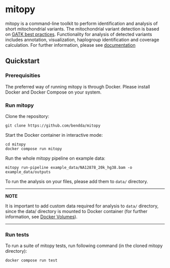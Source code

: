 # mitopy

mitopy is a command-line toolkit to perform identification and analysis of short mitochondrial variants. The mitochondrial variant detection is based on [GATK best practices](https://gatk.broadinstitute.org/hc/en-us/articles/4403870837275-Mitochondrial-short-variant-discovery-SNVs-Indels-). Functionality for analysis of detected variants includes annotation, visualization, haplogroup identification and coverage calculation. For further information, please see [documentation](https://mitopy.readthedocs.io)


## Quickstart

### Prerequisities
The preferred way of running mitopy is through Docker. Please install Docker and Docker Compose on your system.

### Run mitopy

Clone the repository:

```
git clone https://github.com/bendda/mitopy
```

Start the Docker container in interactive mode:

```
cd mitopy
docker compose run mitopy
```

Run the whole mitopy pipeline on example data:

```
mitopy run-pipeline example_data/NA12878_20k_hg38.bam -o example_data/outputs
```

To run the analysis on your files, please add them to `data/` directory.

---
**NOTE**

It is important to add custom data required for analysis to `data/` directory, since the data/ directory is mounted to Docker container (for further information, see [Docker Volumes](https://docs.docker.com/storage/volumes/)).

---


### Run tests

To run a suite of mitopy tests, run following command (in the cloned mitopy directory):

```
docker compose run test
```